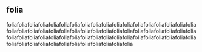 ## folia
foliafoliafoliafoliafoliafoliafoliafoliafoliafoliafoliafoliafoliafoliafoliafoliafoliafoliafoliafoliafoliafoliafoliafoliafoliafoliafoliafoliafoliafoliafoliafoliafoliafoliafoliafoliafoliafoliafoliafoliafoliafoliafoliafoliafoliafoliafoliafoliafoliafoliafoliafoliafoliafoliafoliafoliafoliafoliafoliafoliafoliafoliafoliafoliafoliafolia
